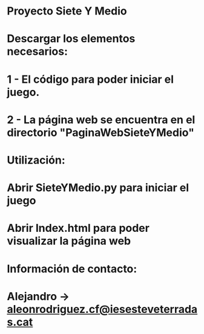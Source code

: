 # Proyecto Siete Y Medio

# Descargar los elementos necesarios:
# 1 - El código para poder iniciar el juego.
# 2 - La página web se encuentra en el directorio "PaginaWebSieteYMedio"
# Utilización:
# Abrir SieteYMedio.py para iniciar el juego
# Abrir Index.html para poder visualizar la página web


# Información de contacto:
# Alejandro -> aleonrodriguez.cf@iesesteveterradas.cat
